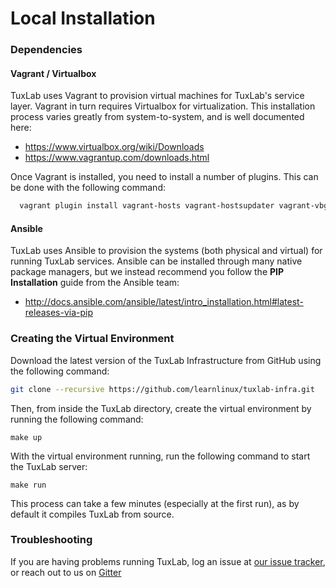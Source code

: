 # Local Installation

### Dependencies

#### Vagrant / Virtualbox
TuxLab uses Vagrant to provision virtual machines for TuxLab's service layer.
Vagrant in turn requires Virtualbox for virtualization.  This installation process
varies greatly from system-to-system, and is well documented here:

* https://www.virtualbox.org/wiki/Downloads
* https://www.vagrantup.com/downloads.html

Once Vagrant is installed, you need to install a number of plugins.  This
can be done with the following command:

```bash
  vagrant plugin install vagrant-hosts vagrant-hostsupdater vagrant-vbguest
```

#### Ansible
TuxLab uses Ansible to provision the systems (both physical and virtual) for
running TuxLab services.  Ansible can be installed through many native package
managers, but we instead recommend you follow the __PIP Installation__ guide
from the Ansible team:

* http://docs.ansible.com/ansible/latest/intro_installation.html#latest-releases-via-pip

### Creating the Virtual Environment

Download the latest version of the TuxLab Infrastructure from GitHub using the following command:

```bash
git clone --recursive https://github.com/learnlinux/tuxlab-infra.git
```

Then, from inside the TuxLab directory, create the virtual environment by
running the following command:

```
make up
```

With the virtual environment running, run the following command to start
the TuxLab server:
```
make run
```
This process can take a few minutes (especially at the first run), as by default
it compiles TuxLab from source.

### Troubleshooting

If you are having problems running TuxLab, log an issue at [our issue tracker](https://github.com/learnlinux/tuxlab-app/issues),
or reach out to us on [Gitter](https://gitter.im/learnlinux/tuxlab-app)
